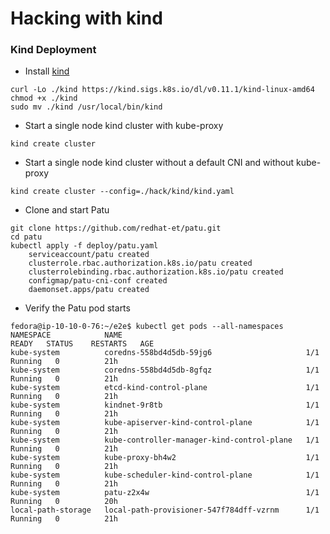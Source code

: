 # Hacking with kind

### Kind Deployment

* Install [kind](https://kind.sigs.k8s.io/docs/user/quick-start/)

```shell
curl -Lo ./kind https://kind.sigs.k8s.io/dl/v0.11.1/kind-linux-amd64
chmod +x ./kind
sudo mv ./kind /usr/local/bin/kind
```

* Start a single node kind cluster with kube-proxy

```shell
kind create cluster 
```

* Start a single node kind cluster without a default CNI and without kube-proxy

```shell
kind create cluster --config=./hack/kind/kind.yaml
```

* Clone and start Patu

```shell
git clone https://github.com/redhat-et/patu.git
cd patu
kubectl apply -f deploy/patu.yaml
    serviceaccount/patu created
    clusterrole.rbac.authorization.k8s.io/patu created
    clusterrolebinding.rbac.authorization.k8s.io/patu created
    configmap/patu-cni-conf created
    daemonset.apps/patu created
```

* Verify the Patu pod starts

```shell
fedora@ip-10-10-0-76:~/e2e$ kubectl get pods --all-namespaces
NAMESPACE            NAME                                         READY   STATUS    RESTARTS   AGE
kube-system          coredns-558bd4d5db-59jg6                     1/1     Running   0          21h
kube-system          coredns-558bd4d5db-8gfqz                     1/1     Running   0          21h
kube-system          etcd-kind-control-plane                      1/1     Running   0          21h
kube-system          kindnet-9r8tb                                1/1     Running   0          21h
kube-system          kube-apiserver-kind-control-plane            1/1     Running   0          21h
kube-system          kube-controller-manager-kind-control-plane   1/1     Running   0          21h
kube-system          kube-proxy-bh4w2                             1/1     Running   0          21h
kube-system          kube-scheduler-kind-control-plane            1/1     Running   0          21h
kube-system          patu-z2x4w                                   1/1     Running   0          20h
local-path-storage   local-path-provisioner-547f784dff-vzrnm      1/1     Running   0          21h
```

